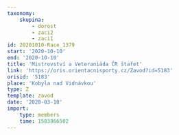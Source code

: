 ```yaml
---
taxonomy:
    skupina:
        - dorost
        - zaci2
        - zaci1
id: 20201010-Race_1379
start: '2020-10-10'
end: '2020-10-10'
title: 'Mistrovství a Veteraniáda ČR štafet'
link: 'https://oris.orientacnisporty.cz/Zavod?id=5183'
orisid: '5183'
place: 'Kobyla nad Vidnávkou'
type: Z
template: zavod
date: '2020-03-10'
import:
    type: members
    time: 1583866502
---
```

